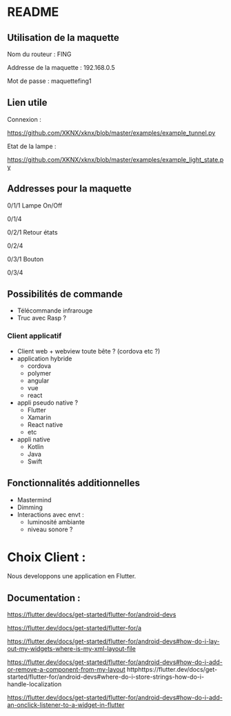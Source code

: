 # README

## Utilisation de la maquette

Nom du routeur : FING

Addresse de la maquette : 192.168.0.5

Mot de passe : maquettefing1

## Lien utile

Connexion :

https://github.com/XKNX/xknx/blob/master/examples/example_tunnel.py

Etat de la lampe :

https://github.com/XKNX/xknx/blob/master/examples/example_light_state.py

## Addresses pour la maquette

0/1/1 Lampe On/Off

0/1/4

0/2/1 Retour états

0/2/4

0/3/1 Bouton

0/3/4

## Possibilités de commande

- Télécommande infrarouge
- Truc avec Rasp ?

### Client applicatif

- Client web + webview toute bête ? (cordova etc ?)
- application hybride
  - cordova
  - polymer
  - angular
  - vue
  - react
- appli pseudo native ?
  - Flutter
  - Xamarin
  - React native
  - etc
- appli native
  - Kotlin
  - Java
  - Swift

## Fonctionnalités additionnelles

- Mastermind
- Dimming
- Interactions avec envt :
  - luminosité ambiante
  - niveau sonore ?

# Choix Client :

Nous developpons une application en Flutter.

## Documentation :

https://flutter.dev/docs/get-started/flutter-for/android-devs


https://flutter.dev/docs/get-started/flutter-for/a

https://flutter.dev/docs/get-started/flutter-for/android-devs#how-do-i-lay-out-my-widgets-where-is-my-xml-layout-file
https://flutter.dev/docs/get-started/flutter-for/android-devs#how-do-i-add-or-remove-a-component-from-my-layout
httphttps://flutter.dev/docs/get-started/flutter-for/android-devs#where-do-i-store-strings-how-do-i-handle-localization
https://flutter.dev/docs/get-started/flutter-for/android-devs#how-do-i-add-an-onclick-listener-to-a-widget-in-flutter
